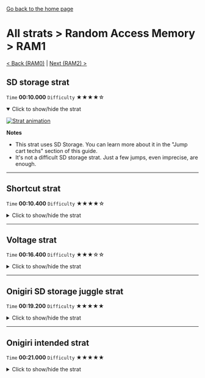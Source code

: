 [Go back to the home page](https://github.com/Doublevil/scbspeedrun)

# All strats > Random Access Memory > RAM1

[< Back (RAM0)](https://github.com/Doublevil/scbspeedrun/blob/main/levels/all_lvl/RAM/RAM0.md) | [Next (RAM2) >](https://github.com/Doublevil/scbspeedrun/blob/main/levels/all_lvl/RAM/RAM2.md)

## SD storage strat

`Time` **00:10.000** `Difficulty` ★★★★☆
<details open>
  <summary>Click to show/hide the strat</summary>

  [![Strat animation](https://github.com/Doublevil/scbspeedrun/blob/main/media/levels/RAM/RAM1_SDStorage.webp)](https://github.com/Doublevil/scbspeedrun/blob/main/media/levels/RAM/RAM1_SDStorage.mp4?raw=true)

  **Notes**
  - This strat uses SD Storage. You can learn more about it in the "Jump cart techs" section of this guide.
  - It's not a difficult SD storage strat. Just a few jumps, even imprecise, are enough.
</details>

---
## Shortcut strat

`Time` **00:10.400** `Difficulty` ★★★★☆
<details>
  <summary>Click to show/hide the strat</summary>

  [![Strat animation](https://github.com/Doublevil/scbspeedrun/blob/main/media/levels/RAM/RAM1_ShortcutStrat.webp)](https://github.com/Doublevil/scbspeedrun/blob/main/media/levels/RAM/RAM1_ShortcutStrat.mp4?raw=true)

  **Notes**
  - Use this one if you can't use SD storage. Be careful though, this one is more precise.
</details>

---
## Voltage strat

`Time` **00:16.400** `Difficulty` ★★★☆☆
<details>
  <summary>Click to show/hide the strat</summary>

  [![Strat animation](https://github.com/Doublevil/scbspeedrun/blob/main/media/levels/RAM/RAM1_VoltageStrat.webp)](https://github.com/Doublevil/scbspeedrun/blob/main/media/levels/RAM/RAM1_VoltageStrat.mp4?raw=true)

  **Notes**
  - Going through the intended route like this is considerably slower and not much easier.
</details>

---
## Onigiri SD storage juggle strat

`Time` **00:19.200** `Difficulty` ★★★★★
<details>
  <summary>Click to show/hide the strat</summary>

  [![Strat animation](https://github.com/Doublevil/scbspeedrun/blob/main/media/levels/RAM/RAM1_SDSJuggleOnigiri.webp)](https://github.com/Doublevil/scbspeedrun/blob/main/media/levels/RAM/RAM1_SDSJuggleOnigiri.mp4?raw=true)

  **Notes**
  - This strat uses SD Storage. You can learn more about it in the "Jump cart techs" section of this guide.
  - This strat might not be worth it. Check out the intended onigiri strat as well.
  - The cable jump in the tiny gap after falling down is very precise. It's better to wait until the cable stabilizes entirely, then jump, and briefly stop holding Left near the end.
  - For the onigiri juggle part, grabbing the block from above is stupidly random. Just be careful not to die when it repeatedly fails to grab.
</details>

---
## Onigiri intended strat

`Time` **00:21.000** `Difficulty` ★★★★★
<details>
  <summary>Click to show/hide the strat</summary>

  [![Strat animation](https://github.com/Doublevil/scbspeedrun/blob/main/media/levels/RAM/RAM1_IntendedOnigiri.webp)](https://github.com/Doublevil/scbspeedrun/blob/main/media/levels/RAM/RAM1_IntendedOnigiri.mp4?raw=true)

  **Notes**
  - Slightly easier than the SD storage juggle strat.
  - The cable jump in the tiny gap after falling down is very precise. It's better to wait until the cable stabilizes entirely, then jump, and briefly stop holding Left near the end.
  - This level has lots of places where the cable randomly fails. Be careful to always have a backup in case it happens.
  - You can recover from soemthing going wrong by switching to jump cart, stabilizing, and juggling the onigiri back up.
</details>
